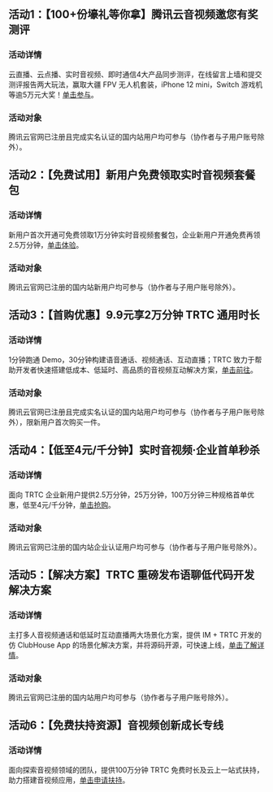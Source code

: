 ## 活动1：【100+份壕礼等你拿】腾讯云音视频邀您有奖测评
### 活动详情
云直播、云点播、实时音视频、即时通信4大产品同步测评，在线留言上墙和提交测评报告两大玩法，赢取大疆 FPV 无人机套装，iPhone 12 mini，Switch 游戏机等逾5万元大奖！[单击参与](https://cloud.tencent.com/act/pro/video_exp?from=14877)。
### 活动对象
腾讯云官网已注册且完成实名认证的国内站用户均可参与（协作者与子用户账号除外）。


## 活动2：【免费试用】新用户免费领取实时音视频套餐包
### 活动详情
新用户首次开通可免费领取1万分钟实时音视频套餐包，企业新用户开通免费再领2.5万分钟，[单击体验](https://cloud.tencent.com/act/pro/video_freetrial?from=14867)。
### 活动对象
腾讯云官网已注册的国内站新用户均可参与（协作者与子用户账号除外）。


## 活动3：【首购优惠】9.9元享2万分钟 TRTC 通用时长
### 活动详情
1分钟跑通 Demo，30分钟构建语音通话、视频通话、互动直播；TRTC 致力于帮助开发者快速搭建低成本、低延时、高品质的音视频互动解决方案，[单击前往](https://cloud.tencent.com/act/pro/trtccx?from=14556)。
### 活动对象
腾讯云官网已注册且完成实名认证的国内站用户均可参与（协作者与子用户账号除外），限新用户首次购买一件。


## 活动4：【低至4元/千分钟】实时音视频·企业首单秒杀
### 活动详情
面向 TRTC 企业新用户提供2.5万分钟，25万分钟，100万分钟三种规格首单优惠，低至4元/千分钟，[单击抢购](https://cloud.tencent.com/act/new?from=14591#enterprise-trtc)。
### 活动对象
腾讯云官网已注册的国内站企业认证用户均可参与（协作者与子用户账号除外）。


## 活动5：【解决方案】TRTC 重磅发布语聊低代码开发解决方案
### 活动详情
主打多人音视频通话和低延时互动直播两大场景化方案，提供 IM + TRTC 开发的仿 ClubHouse App 的场景化解决方案，并将源码开源，可快速上线，[单击了解详情](https://cloud.tencent.com/act/pro/TRTC_CH?from=14592)。
### 活动对象
腾讯云官网已注册的国内站用户均可参与（协作者与子用户账号除外）。


## 活动6：【免费扶持资源】音视频创新成长专线
### 活动详情
面向探索音视频领域的团队，提供100万分钟 TRTC 免费时长及云上一站式扶持，助力搭建音视频应用，[单击申请扶持](https://cloud.tencent.com/act/pro/trtc_startup?from=14559)。


